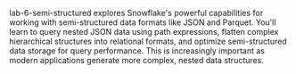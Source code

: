 lab-6-semi-structured explores Snowflake's powerful capabilities for working with semi-structured data formats like JSON and Parquet. You'll learn to query nested JSON data using path expressions, flatten complex hierarchical structures into relational formats, and optimize semi-structured data storage for query performance. This is increasingly important as modern applications generate more complex, nested data structures.